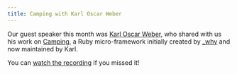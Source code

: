 ```yaml
---
title: Camping with Karl Oscar Weber
---
```


Our guest speaker this month was [Karl Oscar Weber](https://ruby.social/@Kowfm), who shared with us his work on [Camping](https://github.com/camping/camping), a Ruby micro-framework initially created by [_why](https://en.wikipedia.org/wiki/Why_the_lucky_stiff) and now maintained by Karl.

You can [watch the recording](https://www.youtube.com/watch?v=I3xlGwrV1mc) if you missed it!
